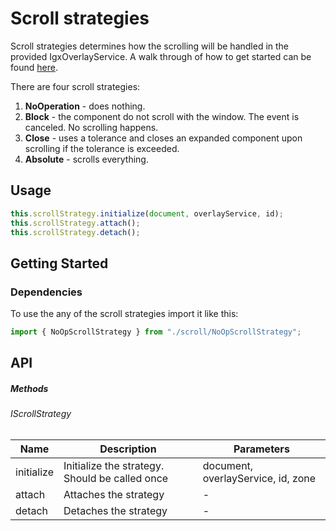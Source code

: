 # Scroll strategies

Scroll strategies determines how the scrolling will be handled in the provided IgxOverlayService. A walk through of how to get started can be found [here](https://www.infragistics.com/products/ignite-ui-angular/angular/components/overlay_scroll.html).

There are four scroll strategies:
1) **NoOperation** - does nothing. 
2) **Block** - the component do not scroll with the window. The event is canceled. No scrolling happens.
3) **Close** - uses a tolerance and closes an expanded component upon scrolling if the tolerance is exceeded.
4) **Absolute** - scrolls everything.

## Usage

```typescript
this.scrollStrategy.initialize(document, overlayService, id);
this.scrollStrategy.attach();
this.scrollStrategy.detach();
```

## Getting Started

### Dependencies

To use the any of the scroll strategies import it like this:

```typescript
import { NoOpScrollStrategy } from "./scroll/NoOpScrollStrategy";
```

## API

##### Methods

###### IScrollStrategy

| Name            | Description                                                                     | Parameters |
|-----------------|---------------------------------------------------------------------------------|------------|
|initialize       | Initialize the strategy. Should be called once                                  |document, overlayService, id, zone|
|attach           | Attaches the strategy                                                           |-           |
|detach           | Detaches the strategy                                                           |-           |
